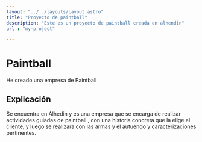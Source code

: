 ```yaml
---
layout: "../../layouts/Layout.astro"
title: "Proyecto de paintball"
description: "Este es un proyecto de paintball creada en alhendin"
url : "my-project"

---
```


# Paintball
He creado una empresa de Paintball
## Explicación
Se encuentra en Alhedin y es una empresa que se encarga de realizar actividades guiadas de paintball , con una historia concreta que la elige el cliente, y luego se realizara con las armas y el autuendo y caracterizaciones pertinentes.